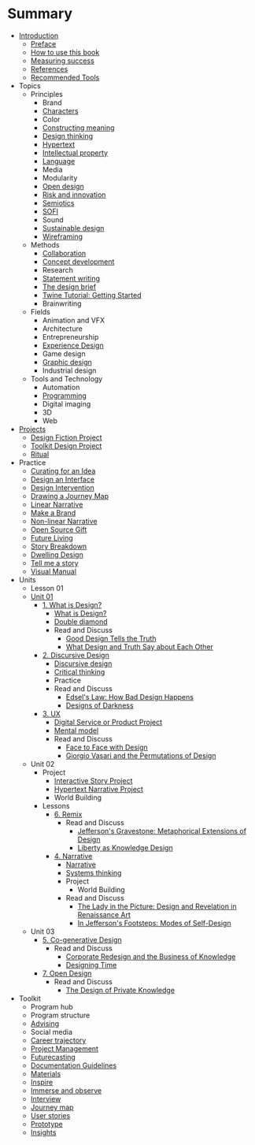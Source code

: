 # Summary

* [Introduction](README.md)
   * [Preface](introduction/preface.md)
   * [How to use this book](introduction/how_to_use_this_book.md)
   * [Measuring success](introduction/measuring_success.md)
   * [References](introduction/references.md)
   * [Recommended Tools](introduction/recommended_tools.md)
* Topics
   * Principles
       * Brand
       * [Characters](topics/characters.md)
       * Color
       * [Constructing meaning](topics/constructing_meaning.md)
       * [Design thinking](topics/design_thinking.md)
       * [Hypertext](topics/hypertext.md)
       * [Intellectual property](topics/intellectual_property.md)
       * [Language](topics/language.md)
       * Media
       * Modularity
       * [Open design](topics/open_design.md)
       * [Risk and innovation](topics/risk_and_innovation.md)
       * [Semiotics](topics/semiotics.md)
       * [SOFI](topics/sofi.md)
       * Sound
       * [Sustainable design](topics/sustainable_design.md)
       * [Wireframing](topics/wireframing.md)
   * Methods
       * [Collaboration](topics/collaboration.md)
       * [Concept development](topics/concept_development.md)
       * Research
       * [Statement writing](topics/statement_writing.md)
       * [The design brief](topics/the_design_brief.md)
       * [Twine Tutorial: Getting Started](topics/twine-tutorial-getting-started.md)
       * Brainwriting
   * Fields
       * Animation and VFX
       * Architecture
       * Entrepreneurship
       * [Experience Design](topics/experience_design.md)
       * Game design
       * [Graphic design](topics/graphic_design.md)
       * Industrial design
   * Tools and Technology
       * Automation
       * [Programming](topics/programming.md)
       * Digital imaging
       * 3D
       * Web
* [Projects](projects.md)
   * [Design Fiction Project](projects/design_fiction_project.md)
   * [Toolkit Design Project](projects/toolkit_design_project.md)
   * [Ritual](projects/ritual.md)
* Practice
   * [Curating for an Idea](practice/curating_for_an_idea.md)
   * [Design an Interface](practice/design_an_interface.md)
   * [Design Intervention](practice/design_intervention.md)
   * [Drawing a Journey Map](practice/drawing_a_journey_map.md)
   * [Linear Narrative](practice/linear_narrative.md)
   * [Make a Brand](practice/make_a_brand.md)
   * [Non-linear Narrative](practice/non-linear_narrative.md)
   * [Open Source Gift](practice/open_source_gift.md)
   * [Future Living](practice/future_living.md)
   * [Story Breakdown](practice/story_breakdown.md)
   * [Dwelling Design](practice/dwelling_design.md)
   * [Tell me a story](practice/tell_me_a_story.md)
   * [Visual Manual](practice/visual_manual.md)
* Units
   * Lesson 01
   * [Unit 01](toolkit/lessons.md)
       * [1. What is Design?](lessons/introduction.md)
           * [What is Design?](topics/what_is_design.md)
           * [Double diamond](topics/double_diamond.md)
           * Read and Discuss
               * [Good Design Tells the Truth](practice/good_design_tells_the_truth.md)
               * [What Design and Truth Say about Each Other](practice/what_design_and_truth_say_about_each_other.md)
       * [2. Discursive Design](lessons/discursive_design.md)
           * [Discursive design](topics/discursive_design.md)
           * [Critical thinking](topics/critical_thinking.md)
           * Practice
           * Read and Discuss
               * [Edsel's Law: How Bad Design Happens](practice/edsels_law_how_bad_design_happens.md)
               * [Designs of Darkness](practice/bad_design.md)
       * [3. UX](lessons/ux.md)
           * [Digital Service or Product Project](projects/digital_service_or_product.md)
           * [Mental model](topics/mental_model.md)
           * Read and Discuss
               * [Face to Face with Design](practice/face_to_face_with_design.md)
               * [Giorgio Vasari and the Permutations of Design](practice/giorgio_vasari_and_the_permutations_of_design.md)
   * Unit 02
       * Project
           * [Interactive Story Project](projects/interactive_story_project.md)
           * [Hypertext Narrative Project](projects/hypertext_narrative_project.md)
           * World Building
       * Lessons
           * [6. Remix](lessons/remix.md)
               * Read and Discuss
                   * [Jefferson's Gravestone: Metaphorical Extensions of Design](practice/jeffersons_gravestone_metaphorical_extensions_of_d.md)
                   * [Liberty as Knowledge Design](practice/liberty_as_knowledge_design.md)
           * [4. Narrative](lessons/narrative.md)
               * [Narrative](topics/narrative.md)
               * [Systems thinking](topics/systems_thinking.md)
               * Project
                   * World Building
               * Read and Discuss
                   * [The Lady in the Picture: Design and Revelation in Renaissance Art](practice/the_lady_in_the_picture_design_and_revelation_in_r.md)
                   * [In Jefferson's Footsteps: Modes of Self-Design](practice/in_jeffersons_footsteps_modes_of_self-design.md)
   * Unit 03
       * [5. Co-generative Design](lessons/co-generative_design.md)
           * Read and Discuss
               * [Corporate Redesign and the Business of Knowledge](practice/corporate_redesign_and_the_business_of_knowledge.md)
               * [Designing Time](practice/designing_time.md)
       * [7. Open Design](lessons/open_design.md)
           * Read and Discuss
               * [The Design of Private Knowledge](practice/the_design_of_private_knowledge.md)
* Toolkit
   * Program hub
   * Program structure
   * [Advising](toolkit/advising.md)
   * Social media
   * [Career trajectory](toolkit/career_trajectory.md)
   * [Project Management](toolkit/project_management.md)
   * [Futurecasting](toolkit/futurecasting.md)
   * [Documentation Guidelines](toolkit/documentation_guidelines.md)
   * [Materials](toolkit/materials.md)
   * [Inspire](toolkit/inspire.md)
   * [Immerse and observe](toolkit/immerse_and_observe.md)
   * [Interview](toolkit/interview.md)
   * [Journey map](toolkit/journey_map.md)
   * [User stories](toolkit/user_stories.md)
   * [Prototype](toolkit/prototype.md)
   * [Insights](toolkit/insights.md)

